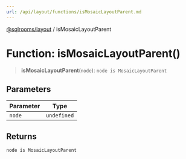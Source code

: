 ```yaml
---
url: /api/layout/functions/isMosaicLayoutParent.md
---
```

[@sqlrooms/layout](../index.md) / isMosaicLayoutParent

# Function: isMosaicLayoutParent()

> **isMosaicLayoutParent**(`node`): `node is MosaicLayoutParent`

## Parameters

| Parameter | Type |
| ------ | ------ |
| `node` | `undefined` | `null` | `string` | [`MosaicLayoutParent`](../type-aliases/MosaicLayoutParent.md) |

## Returns

`node is MosaicLayoutParent`
